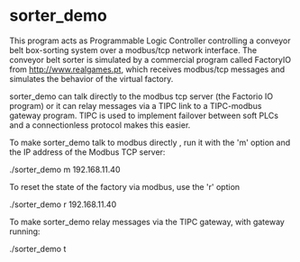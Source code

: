 # sorter_demo

This program acts as Programmable Logic Controller controlling a conveyor belt box-sorting system over a modbus/tcp network interface. The conveyor belt sorter is simulated by a commercial program called FactoryIO from http://www.realgames.pt, which receives modbus/tcp messages and simulates the behavior of the virtual factory.

sorter_demo can talk directly to the modbus tcp server (the Factorio IO program) or it can relay messages via a TIPC link to a TIPC-modbus gateway program. TIPC is used to implement failover between soft PLCs and a connectionless protocol makes this easier.

To make sorter_demo talk to modbus directly , run it with the 'm' option and the IP address of the Modbus TCP server:

./sorter_demo m 192.168.11.40

To reset the state of the factory via modbus, use the 'r' option

./sorter_demo r 192.168.11.40

To make sorter_demo relay messages via the TIPC gateway, with gateway running:

./sorter_demo t


